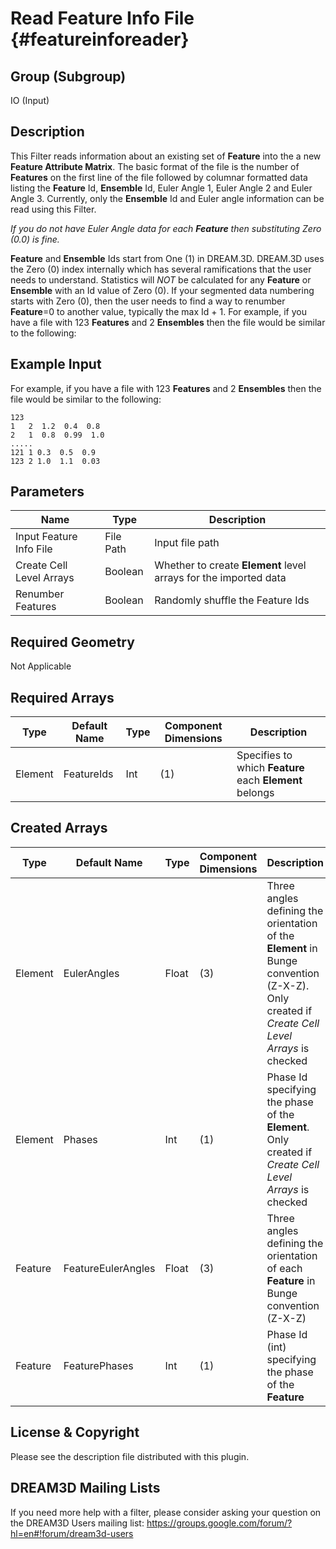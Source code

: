Read Feature Info File {#featureinforeader}
=============

## Group (Subgroup) ##
IO (Input)

## Description ##
This Filter reads information about an existing set of **Feature** into the a new **Feature Attribute Matrix**. The basic format of the file is the number of **Features** on the first line of the file followed by columnar formatted data listing the **Feature** Id, **Ensemble**  Id, Euler Angle 1, Euler Angle 2 and Euler Angle 3. Currently, only the **Ensemble** Id and Euler angle information can be read using this Filter.

*If you do not have Euler Angle data for each **Feature** then substituting Zero (0.0) is fine.*

**Feature** and **Ensemble** Ids start from One (1) in DREAM.3D. DREAM.3D uses the Zero (0) index internally which has several ramifications that the user needs to understand. Statistics will _NOT_ be calculated for any **Feature** or **Ensemble** with an Id value of Zero (0). If your segmented data numbering starts with Zero (0), then the user needs to find a way to renumber **Feature**=0 to another value, typically the max Id + 1. For example, if you have a file with 123 **Features** and 2 **Ensembles** then the file would be similar to the following: 

## Example Input ##
For example, if you have a file with 123 **Features** and 2 **Ensembles** then the file would be similar to the following:

    123
    1   2  1.2  0.4  0.8
    2   1  0.8  0.99  1.0
    .....
    121 1 0.3  0.5  0.9
    123 2 1.0  1.1  0.03

## Parameters ##
| Name | Type | Description |
|------|------|-------------|
| Input Feature Info File | File Path | Input file path |
| Create Cell Level Arrays | Boolean | Whether to create **Element** level arrays for the imported data |
| Renumber Features | Boolean | Randomly shuffle the Feature Ids  |

## Required Geometry ##
Not Applicable

## Required Arrays ##
| Type | Default Name | Type | Component Dimensions | Description |
|------|--------------|-------------|---------|-----|
| Element | FeatureIds | Int | (1) | Specifies to which **Feature** each **Element** belongs |

## Created Arrays ##
| Type | Default Name | Type | Component Dimensions | Description |
|------|--------------|-------------|---------|----------|
| Element | EulerAngles | Float | (3)  | Three angles defining the orientation of the **Element** in Bunge convention (Z-X-Z). Only created if _Create Cell Level Arrays_ is checked |
| Element | Phases | Int | (1) | Phase Id specifying the phase of the **Element**. Only created if _Create Cell Level Arrays_ is checked |
| Feature | FeatureEulerAngles | Float | (3) | Three angles defining the orientation of each **Feature** in Bunge convention (Z-X-Z) |
| Feature | FeaturePhases | Int | (1) | Phase Id (int) specifying the phase of the **Feature** |

## License & Copyright ##

Please see the description file distributed with this plugin.

## DREAM3D Mailing Lists ##

If you need more help with a filter, please consider asking your question on the DREAM3D Users mailing list:
https://groups.google.com/forum/?hl=en#!forum/dream3d-users


